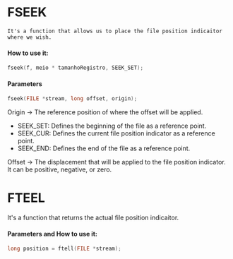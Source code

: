 # FSEEK

    It's a function that allows us to place the file position indicaitor where we wish.

#### How to use it:

```C
fseek(f, meio * tamanhoRegistro, SEEK_SET);
```
#### Parameters

```C
fseek(FILE *stream, long offset, origin);
```

Origin -> The reference position of where the offset will be applied.

- SEEK_SET: Defines the beginning of the file as a reference point.
- SEEK_CUR: Defines the current file position indicator as a reference point.
- SEEK_END: Defines the end of the file as a reference point.

Offset -> The displacement that will be applied to the file position indicator. It can be positive, negative, or zero.

# FTEEL

It's a function that returns the actual file position indicaitor.

#### Parameters and How to use it:

```C
long position = ftell(FILE *stream);
```

